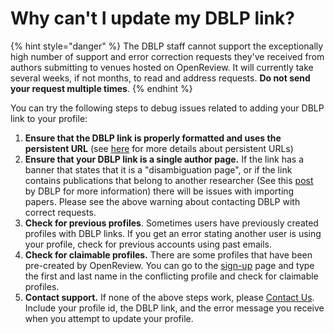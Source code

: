 # Why can't I update my DBLP link?

{% hint style="danger" %}
The DBLP staff cannot support the exceptionally high number of support and error correction requests they've received from authors submitting to venues hosted on OpenReview. It will currently take several weeks, if not months, to read and address requests. **Do not send your request multiple times**.
{% endhint %}

You can try the following steps to debug issues related to adding your DBLP link to your profile:

1. **Ensure that the DBLP link is properly formatted and uses the persistent URL** (see [here](../creating-an-openreview-profile/importing-papers-from-dblp.md) for more details about persistent URLs)
2. **Ensure that your DBLP link is a single author page.** If the link has a banner that states that it is a "disambiguation page", or if the link contains publications that belong to another researcher (See this [post](https://blog.dblp.org/2020/03/18/name-disambiguation-suffixes-in-dblp/?utm_source=chatgpt.com) by DBLP for more information) there will be issues with importing papers. Please see the above warning about contacting DBLP with correct requests.
3. **Check for previous profiles**. Sometimes users have previously created profiles with DBLP links. If you get an error stating another user is using your profile, check for previous accounts using past emails.
4. **Check for claimable profiles.** There are some profiles that have been pre-created by OpenReview. You can go to the [sign-up](https://openreview.net/signup) page and type the first and last name in the conflicting profile and check for claimable profiles.
5. **Contact support.** If none of the above steps work, please [Contact Us](https://openreview.net/contact). Include your profile id, the DBLP link, and the error message you receive when you attempt to update your profile.
